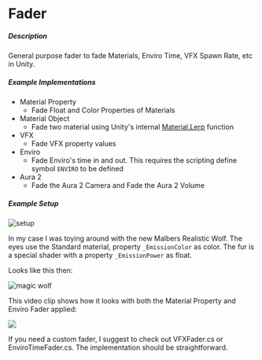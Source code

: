 # Fader

##### Description

General purpose fader to fade Materials, Enviro Time, VFX Spawn Rate, etc in Unity.

##### Example Implementations

* Material Property
  - Fade Float and Color Properties of Materials
* Material Object
  - Fade two material using Unity's internal [Material.Lerp](https://docs.unity3d.com/ScriptReference/Material.Lerp.html) function
* VFX
  - Fade VFX property values
* Enviro
  - Fade Enviro's time in and out. This requires the scripting define symbol `ENVIRO` to be defined
* Aura 2
  - Fade the Aura 2 Camera and Fade the Aura 2 Volume


##### Example Setup

![setup](https://user-images.githubusercontent.com/10963432/110688054-783fbd80-81e1-11eb-8f16-ef542a81a9d9.png)

In my case I was toying around with the new Malbers Realistic Wolf.
The eyes use the Standard material, property `_EmissionColor` as color. 
The fur is a special shader with a property `_EmissionPower` as float. 

Looks like this then:

![magic wolf](https://user-images.githubusercontent.com/10963432/110688835-4e3acb00-81e2-11eb-84cf-e16a9603710f.gif)

This video clip shows how it looks with both the Material Property and Enviro Fader applied:

[![](https://img.youtube.com/vi/A6mdaOySVQM/0.jpg)](https://www.youtube.com/watch?v=A6mdaOySVQM)

If you need a custom fader, I suggest to check out VFXFader.cs or EnviroTimeFader.cs. The implementation should be straightforward.
